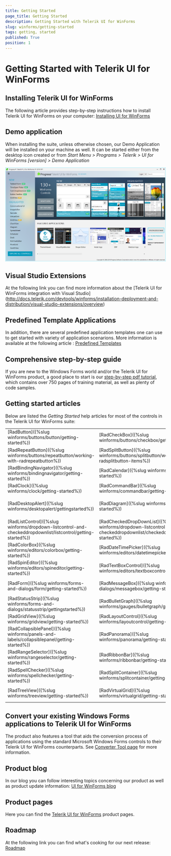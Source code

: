 ```yaml
---
title: Getting Started
page_title: Getting Started
description: Getting Started with Telerik UI for WinForms
slug: winforms/getting-started
tags: getting, started
published: True
position: 1
---
```


# Getting Started with Telerik UI for WinForms

## Installing Telerik UI for WinForms
The following article provides step-by-step instructions how to install Telerik UI for WinForms on your computer: [Installing UI for WinForms](http://docs.telerik.com/devtools/winforms/installation-deployment-and-distribution/installing-on-your-computer)

## Demo application
When installing the suite, unless otherwise chosen, our Demo Application will be installed on your machine as well. It can be started either from the desktop icon created or from *Start Menu > Programs > Telerik > UI for WinForms [version] > Demo Application*

![overview](images/overview.png)

## Visual Studio Extensions
At the following link you can find more information about the [Telerik UI for WinForms integration with Visual Studio] (http://docs.telerik.com/devtools/winforms/installation-deployment-and-distribution/visual-studio-extensions/overview)

## Predefined Template Applications
In addition, there are several predefined application templates one can use to get started with variety of application scenarions. More information is available at the following article : [Predefined Templates](http://docs.telerik.com/devtools/winforms/installation-deployment-and-distribution/visual-studio-extensions/create-project)

## Comprehensive step-by-step guide
If you are new to the Windows Forms world and/or the Telerik UI for WinForms product, a good place to start is our [step-by-step pdf tutorial](http://www.telerik.com/winforms/winforms-guide), which contains over 750 pages of training material, as well as plenty of code samples.

## Getting started articles

Below are listed the *Getting Started* help articles for most of the controls in the Telerik UI for WinForms suite:

|||||
|----|----|----|----|
|[RadButton]({%slug winforms/buttons/button/getting-started%})|[RadCheckBox]({%slug winforms/buttons/checkbox/getting-started%})|[RadDropDownButton]({%slug winforms/buttons/dropdownbutton/getting-started%})|[RadRadioButton]({%slug winforms/buttons/radiobutton/getting-started%})|
|[RadRepeatButton]({%slug winforms/buttons/repeatbutton/working-with-radrepeatbutton%})|[RadSplitButton]({%slug winforms/buttons/splitbutton/working-with-radsplitbutton-items%})|[RadToggleButton]({%slug winforms/buttons/togglebutton/getting-started%})|[RadToggleSwitch]({%slug winforms/buttons/toggleswitch/getting-started%})|
|[RadBindingNavigator]({%slug winforms/bindingnavigator/getting-started%})|[RadCalendar]({%slug winforms/calendar/getting-started%})|[RadCardView]({%slug winforms/cardview/getting-started%})|[RadCarousel]({%slug winforms/carousel%})|
|[RadClock]({%slug winforms/clock/getting-started%})|[RadCommandBar]({%slug winforms/commandbar/getting-started%})|[RadDataEntry]({%slug winforms/dataentry/getting-started%})|[RadDataLayout]({%slug winforms/datalayout/getting-started%})|
|[RadDesktopAlert]({%slug winforms/desktopalert/gettingstarted%})|[RadDiagram]({%slug winforms/diagram/getting-started%})|[RadDock]({%slug winforms/dock/getting-started%})|[RadDropDownList]({%slug winforms/dropdown-listcontrol-and-checkeddropdownlist/dropdownlist/getting-started%})|
|[RadListControl]({%slug winforms/dropdown-listcontrol-and-checkeddropdownlist/listcontrol/getting-started%})|[RadCheckedDropDownList]({%slug winforms/dropdown-listcontrol-and-checkeddropdownlist/checkeddropdownlist/getting-started%})|[RadAutoCompleteBox]({%slug winforms/editors/autocompletebox/getting-started%})|[RadBrowseEditor]({%slug winforms/editors/browseeditor/getting-started%})|
|[RadColorBox]({%slug winforms/editors/colorbox/getting-started%})|[RadDateTimePicker]({%slug winforms/editors/datetimepicker/getting-started%})|[RadMaskedEditBox]({%slug winforms/editors/maskededitbox/getting-started%})|[RadPopupEditor]({%slug winforms/editors/popupeditor/getting-started%})|
|[RadSpinEditor]({%slug winforms/editors/spineditor/getting-started%})|[RadTextBoxControl]({%slug winforms/editors/textboxcontrol/getting-started%})|[RadTimePicker]({%slug winforms/editors/timepicker/getting-started%})|[RadColorDialog]({%slug winforms/forms-and-dialogs/colordialog/getting-started%})|
|[RadForm]({%slug winforms/forms-and-dialogs/form/getting-started%})|[RadMessageBox]({%slug winforms/forms-and-dialogs/messagebox/getting-started%})|[RadRibbonForm]({%slug winforms/forms-and-dialogs/ribbonform/getting-started%})|[ShapedForm]({%slug winforms/forms-and-dialogs/shapedform/getting-started%})|
|[RadStatusStrip]({%slug winforms/forms-and-dialogs/statusstrip/gettingstarted%})|[RadBulletGraph]({%slug winforms/gauges/bulletgraph/getting-started%})|[RadLinearGauge]({%slug winforms/gauges/lineargauge/getting-started%})|[RadRadialGauge]({%slug winforms/gauges/radialgauge/getting-started%})|
|[RadGridView]({%slug winforms/gridview/getting-started%})|[RadLayoutControl]({%slug winforms/layoutcontrol/getting-started%})|[RadListView]({%slug winforms/listview/getting-started%})|[RadMenu]({%slug winforms/menus/menu/getting-started%})|
|[RadCollapsiblePanel]({%slug winforms/panels-and-labels/collapsiblepanel/getting-started%})|[RadPanorama]({%slug winforms/panorama/getting-started%})|[RadPdfViewer]({%slug winforms/pdfviewer/getting-started%})|[RadPropertyGrid]({%slug winforms/propertygrid/getting-started%})|
|[RadRangeSelector]({%slug winforms/rangeselector/getting-started%})|[RadRibbonBar]({%slug winforms/ribbonbar/getting-started%})|[RadRichTextEditor]({%slug winforms/richtexteditor-/getting-started%})|[RadRotator]({%slug winforms/rotator/getting-started%})|
|[RadSpellChecker]({%slug winforms/spellchecker/getting-started%})|[RadSplitContainer]({%slug winforms/splitcontainer/getting-started%})|[RadProgressBar]({%slug winforms/track-and-status-controls/progressbar/getting-started%})|[RadRating]({%slug winforms/track-and-status-controls/rating/getting-started%})|[RadScrollBar]({%slug winforms/track-and-status-controls/scrollbar/getting-started%})|[RadTrackBar]({%slug winforms/track-and-status-controls/trackbar/getting-started%})|[RadWaitingBar]({%slug winforms/track-and-status-controls/waitingbar/getting-started%})
|[RadTreeView]({%slug winforms/treeview/getting-started%})|[RadVirtualGrid]({%slug winforms/virtualgrid/getting-started%})|[RadChartView]({%slug winforms/chartview/getting-started%})|[RadCheckedListBox]({%slug winforms/checkedlistbox/getting-started%})|


## Convert your existing Windows Forms applications to Telerik UI for WinForms
The product also features a tool that aids the conversion process of applications using the standard Microsoft Windows Forms controls to their Telerik UI for WinForms counterparts. See [Converter Tool page](http://docs.telerik.com/devtools/winforms/winforms-converter/overview) for more information.

## Product blog 
In our blog you can follow interesting topics concerning our product as well as product update information: [UI for WinForms blog](http://www.telerik.com/blogs/tag/winforms)

## Product pages
Here you can find the [Telerik UI for WinForms](http://www.telerik.com/products/winforms) product pages.

## Roadmap 
At the following link you can find what's cooking for our next release: [Roadmap](http://www.telerik.com/support/whats-new/winforms/roadmap)
